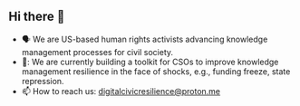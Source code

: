 ## Hi there 👋
- 🗣 We are US-based human rights activists advancing knowledge management processes for civil society.
- 🧰: We are currently building a toolkit for CSOs to improve knowledge management resilience in the face of shocks, e.g., funding freeze, state repression.
- 📫 How to reach us: digitalcivicresilience@proton.me
